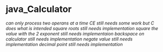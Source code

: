 # java_Calculator
*can only process two operans at a time*
*CE still needs some work but C does what is intended*
*square roots still needs implementation*
*square the value with the 2 exponent still needs implementaion*
*backspace on calculator still needs implementation*
*negate value still needs implementation*
*decimal point still needs implementation*


